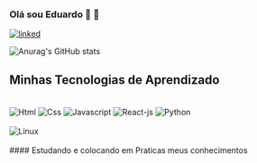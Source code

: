 

### Olá sou Eduardo  🙂 👋

[![linked](https://img.shields.io/badge/LinkedIn-0077B5?style=for-the-badge&logo=linkedin&logoColor=white)](www.linkedin.com/in/EduardoSantos2020)

![Anurag's GitHub stats](https://github-readme-stats.vercel.app/api?username=EduardoSantos-2020&show_icons=true&theme=dark)

## Minhas Tecnologias de Aprendizado
<br>
<div style='diplay:inline-block'>
<img align='center' alt=Html src="https://img.shields.io/badge/HTML5-E34F26?style=for-the-badge&logo=html5&logoColor=white"/>

<img align='center' alt=Css src="https://img.shields.io/badge/CSS-239120?&style=for-the-badge&logo=css3&logoColor=white"/>

<img align='center' alt=Javascript src="https://img.shields.io/badge/JavaScript-F7DF1E?style=for-the-badge&logo=javascript&logoColor=black"/>

<img align='center' alt=React-js src="https://img.shields.io/badge/React-20232A?style=for-the-badge&logo=react&logoColor=blue"/>

<img align='center' alt=Python src="https://img.shields.io/badge/Python-3776AB?style=for-the-badge&logo=python&logoColor=white"/>
<br><br>
<img align='center' alt=Linux src="https://img.shields.io/badge/Linux-FCC624?style=for-the-badge&logo=linux&logoColor=black"/>
</div>
</br>
#### Estudando e colocando em Praticas meus conhecimentos
